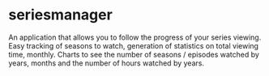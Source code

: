 # seriesmanager

An application that allows you to follow the progress of your series viewing. Easy tracking of seasons to watch, generation of statistics on total viewing time, monthly. Charts to see the number of seasons / episodes watched by years, months and the number of hours watched by years.